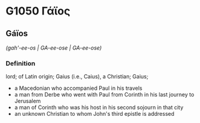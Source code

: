 # G1050 Γάϊος

## Gáïos

_(gah'-ee-os | GA-ee-ose | GA-ee-ose)_

### Definition

lord; of Latin origin; Gaius (i.e., Caius), a Christian; Gaius; 

- a Macedonian who accompanied Paul in his travels
- a man from Derbe who went with Paul from Corinth in his last journey to Jerusalem
- a man of Corinth who was his host in his second sojourn in that city
- an unknown Christian to whom John's third epistle is addressed
